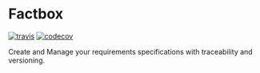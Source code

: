 # Factbox
[![travis](https://travis-ci.org/factbox/factbox.svg?branch=master)](https://travis-ci.org/factbox/factbox)
[![codecov](https://codecov.io/gh/factbox/factbox/branch/master/graph/badge.svg)](https://codecov.io/gh/factbox/factbox)

Create and Manage your requirements specifications with traceability and versioning.
